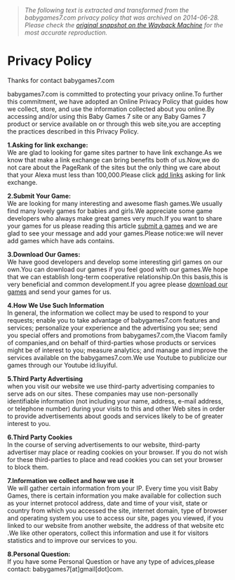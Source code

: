 > *The following text is extracted and transformed from the babygames7.com privacy policy that was archived on 2014-06-28. Please check the [original snapshot on the Wayback Machine](https://web.archive.org/web/20140628023049id_/http%3A//www.babygames7.com/Privacy-policy.html) for the most accurate reproduction.*

# Privacy Policy

Thanks for contact babygames7.com

babygames7.com is committed to protecting your privacy online.To further this commitment, we have adopted an Online Privacy Policy that guides how we collect, store, and use the information collected about you online.By accessing and/or using this Baby Games 7 site or any Baby Games 7 product or service available on or through this web site,you are accepting the practices described in this Privacy Policy.

**1.Asking for link exchange:**  
We are glad to looking for game sites partner to have link exchange.As we know that make a link exchange can bring benefits both of us.Now,we do not care about the PageRank of the sites but the only thing we care about that your Alexa must less than 100,000.Please click [add links](https://web.archive.org/link/add.asp "Add Link") asking for link exchange.

**2.Submit Your Game:**  
We are looking for many interesting and awesome flash games.We usually find many lovely games for babies and girls.We appreciate some game developers who always make great games very much.If you want to share your games for us please reading this article [submit a games](https://web.archive.org/submit-games.html "submit games") and we are glad to see your message and add your games.Please notice:we will never add games which have ads contains.

**3.Download Our Games:**  
We have good developers and develop some interesting girl games on our own.You can download our games if you feel good with our games.We hope that we can establish long-term cooperative relationship.On this basis,this is very beneficial and common development.If you agree please [download our games](https://web.archive.org/download-games.html "Download Games") and send your games for us.

**4.How We Use Such Information**  
In general, the information we collect may be used to respond to your requests; enable you to take advantage of babygames7.com features and services; personalize your experience and the advertising you see; send you special offers and promotions from babygames7.com,the Viacom family of companies,and on behalf of third-parties whose products or services might be of interest to you; measure analytics; and manage and improve the services available on the babygames7.com.We use Youtube to publicize our games through our Youtube id:liuyiful.

**5.Third Party Advertising**  
when you visit our website we use third-party advertising companies to serve ads on our sites. These companies may use non-personally identifiable information (not including your name, address, e-mail address, or telephone number) during your visits to this and other Web sites in order to provide advertisements about goods and services likely to be of greater interest to you.

**6.Third Party Cookies**  
In the course of serving advertisements to our website, third-party advertiser may place or reading cookies on your browser. If you do not wish for these third-parties to place and read cookies you can set your browser to block them.

**7.Information we collect and how we use it**  
We will gather certain information from your IP. Every time you visit Baby Games, there is certain information you make available for collection such as your internet protocol address, date and time of your visit, state or country from which you accessed the site, internet domain, type of browser and operating system you use to access our site, pages you viewed, if you linked to our website from another website, the address of that website etc .We like other operators, collect this information and use it for visitors statistics and to improve our services to you.

**8.Personal Question:**  
If you have some Personal Question or have any type of advices,please contact: babygames7[at]gmail[dot]com.
